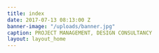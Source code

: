 ```yaml
---
title: index
date: 2017-07-13 08:13:00 Z
banner-image: "/uploads/banner.jpg"
caption: PROJECT MANAGEMENT, DESIGN CONSULTANCY
layout: layout_home
---
```


